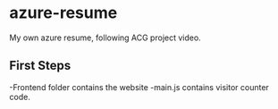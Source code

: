 # azure-resume
My own azure resume, following ACG project video.


## First Steps

-Frontend folder contains the website
-main.js contains visitor counter code.